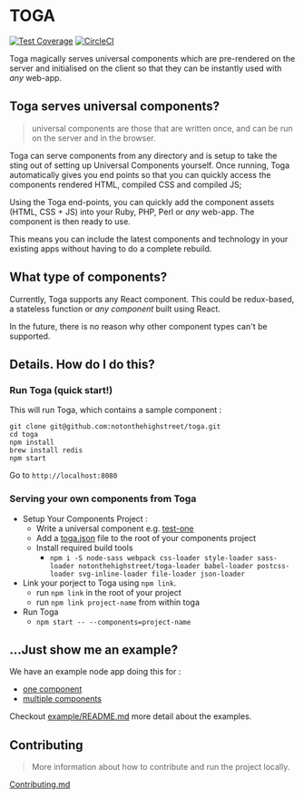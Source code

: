 # TOGA

[![Test Coverage](https://codeclimate.com/repos/56d6f79a4304122460007970/badges/70c559a8e7dbfc647eb1/coverage.svg)](https://codeclimate.com/repos/56d6f79a4304122460007970/coverage)
[![CircleCI](https://circleci.com/gh/notonthehighstreet/toga/tree/master.svg?style=svg&circle-token=fad4a71fbda4e23fb196f5e4c63384bf7db66b6c)](https://circleci.com/gh/notonthehighstreet/toga/tree/master)

Toga magically serves universal components which are pre-rendered on the server and initialised on the client so that they can be instantly used with *any* web-app.

## Toga serves universal components?

> universal components are those that are written once, and can be run on the server and in the browser.

Toga can serve components from any directory and is setup to take the sting out of setting up Universal Components yourself.
Once running, Toga automatically gives you end points so that you can quickly access the components rendered HTML, compiled CSS and compiled JS;

Using the Toga end-points, you can quickly add the component assets (HTML, CSS + JS) into your Ruby, PHP, Perl or *any* web-app.
The component is then ready to use.

This means you can include the latest components and technology in your existing apps without having to do a complete rebuild.

## What type of components?

Currently, Toga supports any React component.
This could be redux-based, a stateless function or *any component* built using React.

In the future, there is no reason why other component types can't be supported.

## Details. How do I do this?

### Run Toga (quick start!)

This will run Toga, which contains a sample component :

```
git clone git@github.com:notonthehighstreet/toga.git
cd toga
npm install
brew install redis
npm start
```
Go to `http://localhost:8080`

### Serving your own components from Toga

* Setup Your Components Project :
  * Write a universal component e.g. [test-one](/tests/e2e/components/test-one/index.js)
  * Add a [toga.json](/toga.json.md) file to the root of your components project
  * Install required build tools
    * `npm i -S node-sass webpack css-loader style-loader sass-loader notonthehighstreet/toga-loader babel-loader postcss-loader svg-inline-loader file-loader json-loader `
* Link your porject to Toga using `npm link`.
  * run `npm link` in the root of your project
  * run `npm link project-name` from within toga
* Run Toga 
  * `npm start -- --components=project-name`

## ...Just show me an example?

We have an example node app doing this for :

 * [one component](/example/routes/one-component.js)
 * [multiple components](/example/routes/multiple-components.js)

Checkout [example/README.md](/example/README.md) more detail about the examples.

## Contributing

 > More information about how to contribute and run the project locally.

[Contributing.md](CONTRIBUTING.md)
